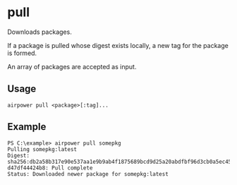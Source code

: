 # pull

Downloads packages.

If a package is pulled whose digest exists locally, a new tag for the package is formed.

An array of packages are accepted as input.

## Usage

	airpower pull <package>[:tag]...

## Example

```
PS C:\example> airpower pull somepkg
Pulling somepkg:latest
Digest: sha256:db2a58b317e90e537aa1e9b9ab4f1875689bcd9d25a20abdfbf96d3cb0a5ec45
d47df44424b8: Pull complete
Status: Downloaded newer package for somepkg:latest
```
